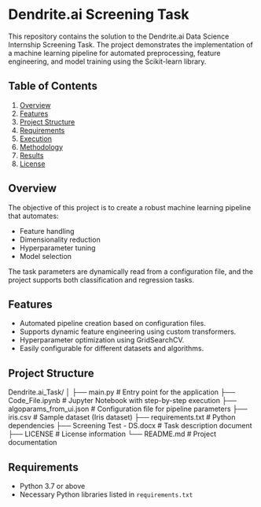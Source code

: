 # Dendrite.ai Screening Task

This repository contains the solution to the Dendrite.ai Data Science Internship Screening Task. The project demonstrates the implementation of a machine learning pipeline for automated preprocessing, feature engineering, and model training using the Scikit-learn library.

## Table of Contents
1. [Overview](#overview)
2. [Features](#features)
3. [Project Structure](#project-structure)
4. [Requirements](#requirements)
5. [Execution](#execution)
6. [Methodology](#methodology)
7. [Results](#results)
8. [License](#license)

## Overview
The objective of this project is to create a robust machine learning pipeline that automates:
- Feature handling
- Dimensionality reduction
- Hyperparameter tuning
- Model selection

The task parameters are dynamically read from a configuration file, and the project supports both classification and regression tasks.

## Features
- Automated pipeline creation based on configuration files.
- Supports dynamic feature engineering using custom transformers.
- Hyperparameter optimization using GridSearchCV.
- Easily configurable for different datasets and algorithms.

## Project Structure
Dendrite.ai_Task/ │ ├── main.py # Entry point for the application ├── Code_File.ipynb # Jupyter Notebook with step-by-step execution ├── algoparams_from_ui.json # Configuration file for pipeline parameters ├── iris.csv # Sample dataset (Iris dataset) ├── requirements.txt # Python dependencies ├── Screening Test - DS.docx # Task description document ├── LICENSE # License information └── README.md # Project documentation
## Requirements
- Python 3.7 or above
- Necessary Python libraries listed in `requirements.txt`


